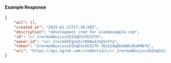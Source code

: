 <!-- Code generated for API Clients. DO NOT EDIT. -->

#### Example Response

```json
{
	"acl": [],
	"created_at": "2025-01-21T17:38:59Z",
	"description": "development cred for alan@example.com",
	"id": "cr_2rwrmoAQuvjxvzDIXqEVzXk3Z7H",
	"owner_id": "usr_2rwrmd5Fgon2iJ86NudzUp5nYYa",
	"token": "2rwrmoAQuvjxvzDIXqEVzXk3Z7H_7BiEz9q8b4dWkJKxKM8fU",
	"uri": "https://api.ngrok.com/credentials/cr_2rwrmoAQuvjxvzDIXqEVzXk3Z7H"
}
```
